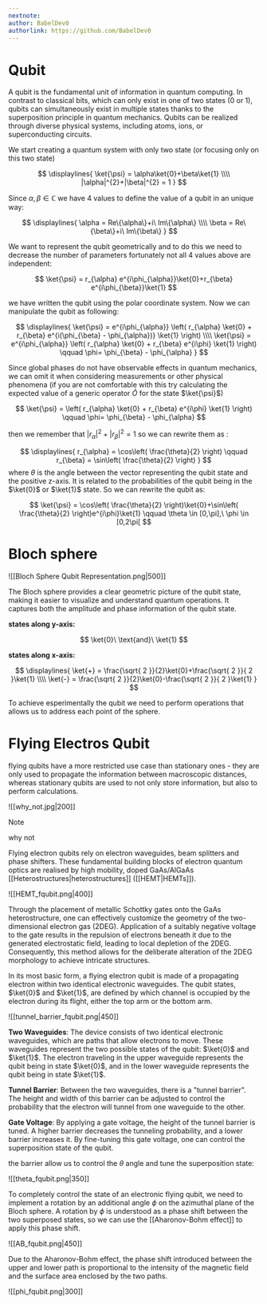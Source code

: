 ```yaml
---
nextnote: 
author: BabelDev0
authorlink: https://github.com/BabelDev0
---
```

# Qubit

A qubit is the fundamental unit of information in quantum computing. In contrast to classical bits, which can only exist in one of two states (0 or 1), qubits can simultaneously exist in multiple states thanks to the superposition principle in quantum mechanics. Qubits can be realized through diverse physical systems, including atoms, ions, or superconducting circuits.

We start creating a quantum system with only two state (or focusing only on this two state)

$$ 
\displaylines{
\ket{\psi} = \alpha\ket{0}+\beta\ket{1}
\\\\
|\alpha|^{2}+|\beta|^{2} = 1
}
$$

Since $\alpha,\beta \in \mathbb{C}$ we have 4 values to define the value of a qubit in an unique way:

$$
\displaylines{
\alpha = Re\{\alpha\}+i\ Im\{\alpha\}
\\\\
\beta = Re\{\beta\}+i\ Im\{\beta\}
}
$$

We want to represent the qubit geometrically and to do this we need to decrease the number of parameters fortunately not all 4 values above are independent:

$$
\ket{\psi} = r_{\alpha} e^{i\phi_{\alpha}}\ket{0}+r_{\beta} e^{i\phi_{\beta}}\ket{1} 
$$

we have written the qubit using the polar coordinate system.
Now we can manipulate the qubit as following:

$$
\displaylines{
\ket{\psi} = e^{i\phi_{\alpha}} \left( r_{\alpha} \ket{0} + r_{\beta} e^{i(\phi_{\beta} - \phi_{\alpha})} \ket{1} \right)
\\\\
\ket{\psi} = e^{i\phi_{\alpha}} \left( r_{\alpha} \ket{0} + r_{\beta} e^{i\phi} \ket{1} \right) \qquad \phi= \phi_{\beta} - \phi_{\alpha}
}
$$

Since global phases do not have observable effects in quantum mechanics, we can omit it when considering measurements or other physical phenomena (if you are not comfortable with this try calculating the expected value of a generic operator $\hat{O}$ for the state $\ket{\psi}$)


$$
\ket{\psi} =  \left( r_{\alpha} \ket{0} + r_{\beta} e^{i\phi} \ket{1} \right) \qquad \phi= \phi_{\beta} - \phi_{\alpha}
$$


then we remember that $|r_{\alpha}|^2+|r_{\beta}|^2 = 1$ so we can rewrite them as :

$$
\displaylines{
r_{\alpha} = \cos\left( \frac{\theta}{2} \right) \qquad r_{\beta} = \sin\left( \frac{\theta}{2} \right)
}
$$
where $\theta$ is the angle between the vector representing the qubit state and the positive z-axis. It is related to the probabilities of the qubit being in the $\ket{0}$ or $\ket{1}$ state. So we can rewrite the qubit as:

$$
\ket{\psi} = \cos\left( \frac{\theta}{2} \right)\ket{0}+\sin\left( \frac{\theta}{2} \right)e^{i\phi}\ket{1} \qquad \theta \in [0,\pi],\ \phi \in [0,2\pi[
$$

# Bloch sphere

![[Bloch Sphere Qubit Representation.png|500]]

The Bloch sphere provides a clear geometric picture of the qubit state, making it easier to visualize and understand quantum operations. It captures both the amplitude and phase information of the qubit state.

**states along y-axis:**

$$
\ket{0}\  \text{and}\  \ket{1} 
$$

**states along x-axis:**

$$
\displaylines{
\ket{+} = \frac{\sqrt{ 2 }}{2}\ket{0}+\frac{\sqrt{ 2 }}{ 2 }\ket{1}
\\\\
\ket{-} = \frac{\sqrt{ 2 }}{2}\ket{0}-\frac{\sqrt{ 2 }}{ 2 }\ket{1}
}
$$

To achieve esperimentally the qubit we need to perform operations that allows us to address each point of the sphere.

# Flying Electros Qubit

flying qubits have a more restricted use case than stationary ones - they are only used to propagate the information between macroscopic distances, whereas stationary qubits are used to not only store information, but also to perform calculations.

![[why_not.jpg|200]] 
>[!note]
>why not

Flying electron qubits rely on electron waveguides, beam splitters and phase shifters. These fundamental building blocks of electron quantum optics are realised by high mobility, doped GaAs/AlGaAs [[Heterostructures|heterostructures]] ([[HEMT|HEMTs]]).

![[HEMT_fqubit.png|400]]

Through the placement of metallic Schottky gates onto the GaAs heterostructure, one can effectively customize the geometry of the two-dimensional electron gas (2DEG). Application of a suitably negative voltage to the gate results in the repulsion of electrons beneath it due to the generated electrostatic field, leading to local depletion of the 2DEG. Consequently, this method allows for the deliberate alteration of the 2DEG morphology to achieve intricate structures. 

In its most basic form, a flying electron qubit is made of a propagating electron within two identical electronic waveguides. The qubit states, $\ket{0}$ and $\ket{1}$, are defined by which channel is occupied by the electron during its flight, either the top arm or the bottom arm.

![[tunnel_barrier_fqubit.png|450]]

 **Two Waveguides**: The device consists of two identical electronic waveguides, which are paths that allow electrons to move. These waveguides represent the two possible states of the qubit: $\ket{0}$ and $\ket{1}$. The electron traveling in the upper waveguide represents the qubit being in state $\ket{0}$, and in the lower waveguide represents the qubit being in state $\ket{1}$.

**Tunnel Barrier**: Between the two waveguides, there is a "tunnel barrier". The height and width of this barrier can be adjusted to control the probability that the electron will tunnel from one waveguide to the other.

**Gate Voltage**: By applying a gate voltage, the height of the tunnel barrier is tuned. A higher barrier decreases the tunneling probability, and a lower barrier increases it. By fine-tuning this gate voltage, one can control the superposition state of the qubit.

the barrier allow us to control the $\theta$ angle and tune the superposition state:

![[theta_fqubit.png|350]]

To completely control the state of an electronic flying qubit, we need to implement a rotation by an additional angle $\phi$ on the azimuthal plane of the Bloch sphere. A rotation by $\phi$ is understood as a phase shift between the two superposed states, so we can use the [[Aharonov-Bohm effect]] to apply this phase shift.

![[AB_fqubit.png|450]]

Due to the Aharonov-Bohm effect, the phase shift introduced between the upper and lower path is proportional to the intensity of the magnetic field and the surface area enclosed by the two paths.

![[phi_fqubit.png|300]]